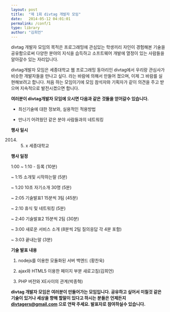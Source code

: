```yaml
---
layout: post
title:  "제 1회 divtag 개발자 모임"
date:   2014-05-12 04:01:01
permalink: /conf/1
type: library
author: "김희언"
---
```



divtag 개발자 모임의 목적은 프로그래밍에 관심있는 학생끼리 자인이 경험해본 기술을 공유함으로써 다양한 분야의 지식을 습득하고 소프트웨어 개발에 열정이 있는 사람들을 알아갈수 있는 자리입니다.

divtag개발자 모임은 세종대학교 웹 프로그래밍 동아리인 divtag에서 우리랑 관심사가 비슷한 개발자들을 만나고 싶다. 라는 바람에 의해서 만들어 졌으며, 이제 그 바람를 실현해보려고 합니다. 처음 하는 모임이기에 모임 참석자와 기획자가 같이 의견을 주고 받으며 지속적으로 발전시켰으면 합니다.

**여러분이 divtag개발자 모임에 오시면 다음과 같은 것들을 얻어갈수 있습니다.**

- 최신기술에 대한 정보와, 실용적인 적용방법

- 만나기 어려웠던 같은 분야 사람들과의 네트워킹

**행사 일시**

2014. 05. x 세종대학교

**행사 일정**

  1:00 ~ 1:10 - 등록 (10분)
  
  ~ 1:15 소개및 시작하는말 (5분)
  
  ~ 1:20 10초 자기소개 30명 (5분)
  
  ~ 2:05 기술발표1 15분씩 3팀 (45분)
  
  ~ 2:10 휴식 및 네트워킹 (5분)
  
  ~ 2:40 기술발표2 15분씩 2팀 (30분)
  
  ~ 3:00 새로운 서비스 소개 (8분씩 2팀 질의응답 각 4분 포함)
  
  ~ 3:03 끝내는말 (3분)

**기술 발표 내용**

1. nodejs를 이용한 모듈화된 서버 백엔드 (황찬욱)

2. ajax와 HTML5 이용한 페이지 부분 새로고침(김희언)

3. PHP 버전와 XE사이의 관계(박종혁)

**divtag 개발자 모임은 여러분이 만들어가는 모임입니다. 공유하고 싶어서 미칠것 같은 기술이 있거나 세상을 향해 할말이 있다고 하시는 분들은 언제든지 divtagers@gmail.com 으로 연락 주세요. 발표자로 참여하실수 있습니다.**
